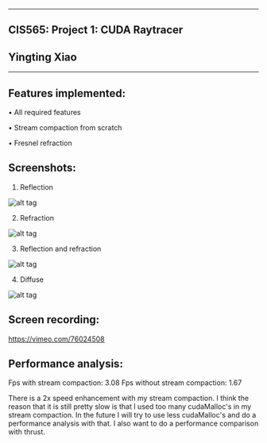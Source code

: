 -------------------------------------------------------------------------------
CIS565: Project 1: CUDA Raytracer
-------------------------------------------------------------------------------
Yingting Xiao
-------------------------------------------------------------------------------

-------------------------------------------------------------------------------
Features implemented:
-------------------------------------------------------------------------------

• All required features

• Stream compaction from scratch

• Fresnel refraction


Screenshots:
-------------------------------------------------------------------------------

1) Reflection

![alt tag](https://raw.github.com/YingtingXiao/Project2-PathTracer/master/screenshots/reflection.PNG)

2) Refraction

![alt tag](https://raw.github.com/YingtingXiao/Project2-PathTracer/master/screenshots/refraction.PNG)

3) Reflection and refraction

![alt tag](https://raw.github.com/YingtingXiao/Project2-PathTracer/master/screenshots/reflection_refraction.PNG)
       
4) Diffuse

![alt tag](https://raw.github.com/YingtingXiao/Project2-PathTracer/master/screenshots/diffuse.PNG)


Screen recording:
-------------------------------------------------------------------------------

https://vimeo.com/76024508


Performance analysis:
-------------------------------------------------------------------------------

Fps with stream compaction: 3.08
Fps without stream compaction: 1.67

There is a 2x speed enhancement with my stream compaction. I think the reason that it is still pretty slow is that I used too many cudaMalloc's in my stream compaction. In the future I will try to use less cudaMalloc's and do a performance analysis with that. I also want to do a performance comparison with thrust.